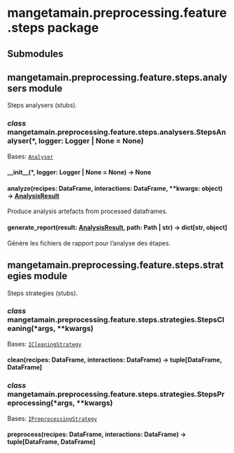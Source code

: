 # mangetamain.preprocessing.feature.steps package

## Submodules

## mangetamain.preprocessing.feature.steps.analysers module

Steps analysers (stubs).

### *class* mangetamain.preprocessing.feature.steps.analysers.StepsAnalyser(\*, logger: Logger | None = None)

Bases: [`Analyser`](mangetamain.preprocessing.md#mangetamain.preprocessing.interfaces.Analyser)

#### \_\_init_\_(\*, logger: Logger | None = None) → None

#### analyze(recipes: DataFrame, interactions: DataFrame, \*\*kwargs: object) → [AnalysisResult](mangetamain.preprocessing.md#mangetamain.preprocessing.interfaces.AnalysisResult)

Produce analysis artefacts from processed dataframes.

#### generate_report(result: [AnalysisResult](mangetamain.preprocessing.md#mangetamain.preprocessing.interfaces.AnalysisResult), path: Path | str) → dict[str, object]

Génère les fichiers de rapport pour l’analyse des étapes.

## mangetamain.preprocessing.feature.steps.strategies module

Steps strategies (stubs).

### *class* mangetamain.preprocessing.feature.steps.strategies.StepsCleaning(\*args, \*\*kwargs)

Bases: [`ICleaningStrategy`](mangetamain.preprocessing.md#mangetamain.preprocessing.interfaces.ICleaningStrategy)

#### clean(recipes: DataFrame, interactions: DataFrame) → tuple[DataFrame, DataFrame]

### *class* mangetamain.preprocessing.feature.steps.strategies.StepsPreprocessing(\*args, \*\*kwargs)

Bases: [`IPreprocessingStrategy`](mangetamain.preprocessing.md#mangetamain.preprocessing.interfaces.IPreprocessingStrategy)

#### preprocess(recipes: DataFrame, interactions: DataFrame) → tuple[DataFrame, DataFrame]
